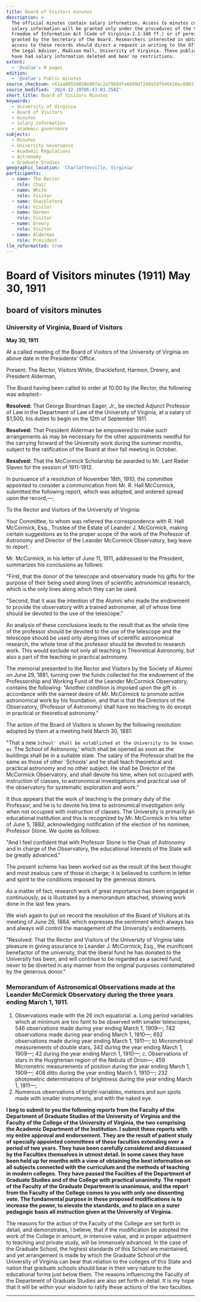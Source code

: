 ```yaml
---
title: Board of Visitors minutes
description: >-
  The official minutes contain salary information. Access to minutes containing
  salary information will be granted only under the procedures of the Virginia
  Freedom of Information Act (Code of Virginia-2.1-340 ff.) or if permission is
  granted by the Secretary of the Board. Researchers interested in obtaining
  access to these records should direct a request in writing to the Office of
  the Legal Adviser, Madison Hall, University of Virginia. These public minutes
  have had salary information deleted and bear no restrictions.
extent:
  - '@value': 0 pages
edition:
  - '@value': Public minutes
source_checksum: c61aa80554858e08fec2a7960dfa6499d7240a54f046e16ec60817aaa4c5fbc2
source_modified: '2024-12-19T06:43:03.258Z'
short_title: Board of Visitors Minutes
keywords:
  - University of Virginia
  - Board of Visitors
  - minutes
  - salary information
  - academic governance
subjects:
  - Minutes
  - University Governance
  - Academic Regulations
  - Astronomy
  - Graduate Studies
geographic_location: 'Charlottesville, Virginia'
participants:
  - name: The Rector
    role: Chair
  - name: White
    role: Visitor
  - name: Shackleford
    role: Visitor
  - name: Harmon
    role: Visitor
  - name: Drewry
    role: Visitor
  - name: Alderman
    role: President
llm_reformatted: true
---
```


# Board of Visitors minutes (1911) May 30, 1911

## board of visitors minutes

### University of Virginia, Board of Visitors

**May 30, 1911**

At a called meeting of the Board of Visitors of the University of Virginia on above date in the Presidents' Office.

Present: The Rector, Visitors White, Shackleford, Harmon, Drewry, and President Alderman,

The Board having been called to order at 10:00 by the Rector, the following was adopted:-

**Resolved:** That George Boardman Eager, Jr., be elected Adjunct Professor of Law in the Department of Law of the University of Virginia, at a salary of $1,500, his duties to begin on the 12th of September 1911.

**Resolved:** That President Alderman be empowered to make such arrangements as may be necessary for the other appointments needful for the carrying forward of the University work during the summer months, subject to the ratification of the Board at their fall meeting in October.

**Resolved:** That the McCormick Scholarship be awarded to Mr. Lant Rader Slaven for the session of 1911-1912.

In pursuance of a resolution of November 18th, 1910, the committee appointed to consider a communication from Mr. R. Hall McCormick, submitted the following report, which was adopted, and ordered spread upon the record,—;

To the Rector and Visitors of the University of Virginia:

Your Committee, to whom was referred the correspondence with R. Hall McCormick, Esq., Trustee of the Estate of Leander J. McCormick, making certain suggestions as to the proper scope of the work of the Professor of Astronomy and Director of the Leander McCormick Observatory, beg leave to report.

Mr. McCormick, in his letter of June 11, 1911, addressed to the President, summarizes his conclusions as follows:

"First, that the donor of the telescope and observatory made his gifts for the purpose of their being used along lines of scientific astronomical research, which is the only lines along which they can be used.

"Second, that it was the intention of the Alumni who made the endowment to provide the observatory with a trained astronomer, all of whose time should be devoted to the use of the telescope."

An analysis of these conclusions leads to the result that as the whole time of the professor should be devoted to the use of the telescope and the telescope should be used only along lines of scientific astronomical research, the whole time of the professor should be devoted to research work. This would exclude not only all teaching in Theoretical Astronomy, but also a part of the teaching in practical astronomy.

The memorial presented to the Rector and Visitors by the Society of Alumni on June 29, 1881, turning over the funds collected for the endowment of the Professorship and Working Fund of the Leander McCormick Observatory, contains the following: "Another condition is imposed upon the gift in accordance with the earnest desire of Mr. McCormick to promote active astronomical work by his foundation, and that is that the Directors of the Observatory, (Professor of Astronomy) shall have no teaching to do except in practical or theoretical astronomy."

The action of the Board of Visitors is shown by the following resolution adopted by them at a meeting held March 30, 1881:

"That a new `School' shall be established at the University to be known as `The School of Astronomy,' which shall be opened as soon as the buildings shall be in a suitable state. The salary of the Professor shall be the same as those of other `Schools' and he shall teach theoretical and practical astronomy and no other subject. He shall be Director of the McCormick Observatory, and shall devote his time, when not occupied with instruction of classes, to astronomical investigations and practical use of the observatory for systematic exploration and work."

It thus appears that the work of teaching is the primary duty of the Professor, and he is to devote his time to astronomical investigation only when not occupied with instruction of classes. The University is primarily an educational institution and this is recognized by Mr. McCormick in his letter of June 5, 1882, acknowledging notification of the election of his nominee, Professor Stone. We quote as follows:

"And I feel confident that with Professor Stone in the Chair of Astronomy and in charge of the Observatory, the educational interests of the State will be greatly advanced."

The present scheme has been worked out as the result of the best thought and most zealous care of those in charge; it is believed to conform in letter and spirit to the conditions imposed by the generous donors.

As a matter of fact, research work of great importance has been engaged in continuously, as is illustrated by a memorandum attached, showing work done in the last few years.

We wish again to put on record the resolution of the Board of Visitors at its meeting of June 26, 1884, which expresses the sentiment which always has and always will control the management of the University's endowments.

"Resolved: That the Rector and Visitors of the University of Virginia take pleasure in giving assurance to Leander J. McCormick, Esq., the munificent benefactor of the university, that the liberal fund he has donated to the University has been, and will continue to be regarded as a sacred fund, never to be diverted in any manner from the original purposes contemplated by the generous donor."

### Memorandum of Astronomical Observations made at the Leander McCormick Observatory during the three years ending March 1, 1911.

1. Observations made with the 26 inch equatorial.
    a. Long period variables which at minimum are too faint to be observed with smaller telescopes,
        546 observations made during year ending March 1, 1909—;
        742 observations made during year ending March 1, 1910—;
        652 observations made during year ending March 1, 1911—;
    b) Micrometrical measurements of double stars,
        342 during the year ending March 1, 1909—;
        42 during the year ending March 1, 1910—;
    c. Observations of stars in the Huyghenian region of the Nebula of Orion—;
        459 Micrometric measurements of position during the year ending March 1, 1909—;
        408 ditto during the year ending March 1, 1910—;
        232 photometric determinations of brightness during the year ending March 1, 1911—;
2. Numerous observations of bright-variables, meteors and sun spots made with smaller instruments, and with the naked eye.

**I beg to submit to you the following reports from the Faculty of the Department of Graduate Studies of the University of Virginia and the Faculty of the College of the University of Virginia, the two comprising the Academic Department of the Institution. I submit these reports with my entire approval and endorsement. They are the result of patient study of specially appointed committees of these faculties extending over a period of two years. They have been carefully considered and discussed by the Faculties themselves in utmost detail. In some cases they have been held up for months with a view of obtaining the best information on all subjects connected with the curriculum and the methods of teaching in modern colleges. They have passed the Facilties of the Department of Graduate Studies and of the College with practical unanimity. The report of the Faculty of the Graduate Department is unanimous, and the report from the Faculty of the College comes to you with only one dissenting vote. The fundamental purpose in these proposed modifications is to increase the power, to elevate the standards, and to place on a surer pedagogic basis all instruction given at the University of Virginia.**

The reasons for the action of the Faculty of the College are set forth in detail, and demonstrates, I believe, that if the modification be adopted the work of the College in amount, in intensive value, and in proper adjustment to teaching and private study, will be immensely advanced. In the case of the Graduate School, the highest standards of this School are maintained, and yet arrangement is made by which the Graduate School of the University of Virginia can bear that relation to the colleges of this State and nation that graduate schools should bear in their very nature to the educational forms just below them. The reasons influencing the Faculty of the Department of Graduate Studies are also set forth in detail. It is my hope that it will be within your wisdom to ratify these actions of the two faculties.

---
